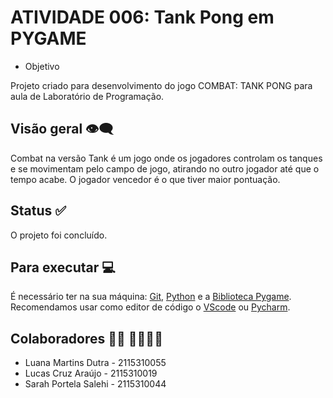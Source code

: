 # ATIVIDADE 006: Tank Pong em PYGAME


- Objetivo

Projeto criado para desenvolvimento do jogo COMBAT: TANK PONG para aula de Laboratório de Programação.

## Visão geral 👁‍🗨

Combat na versão Tank é um jogo onde os jogadores controlam os tanques e se movimentam pelo campo de jogo, atirando no outro jogador até que o tempo acabe. O jogador vencedor é o que tiver maior pontuação.

## Status ✅

O projeto foi concluído. 

## Para executar 💻

É necessário ter na sua máquina: [Git](https://git-scm.com/downloads), [Python](https://www.python.org/downloads/) e a [Biblioteca Pygame](https://pypi.org/project/pygame/). Recomendamos usar como editor de código o [VScode](https://code.visualstudio.com/download) ou [Pycharm](https://www.python.org/).

## Colaboradores 👩‍💻 🧑‍💻👩‍💻 

 - Luana Martins Dutra - 2115310055
 - Lucas Cruz Araújo - 2115310019
 - Sarah Portela Salehi - 2115310044


